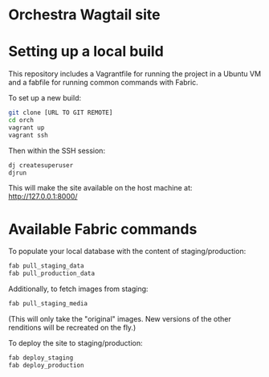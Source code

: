 Orchestra Wagtail site
==================

# Setting up a local build

This repository includes a Vagrantfile for running the project in a Ubuntu VM and
a fabfile for running common commands with Fabric.

To set up a new build:

``` bash
git clone [URL TO GIT REMOTE]
cd orch
vagrant up
vagrant ssh
```

Then within the SSH session:

``` bash
dj createsuperuser
djrun
```

This will make the site available on the host machine at: http://127.0.0.1:8000/


# Available Fabric commands

To populate your local database with the content of staging/production:

``` bash
fab pull_staging_data
fab pull_production_data
```

Additionally, to fetch images from staging:

``` bash
fab pull_staging_media
```

(This will only take the "original" images. New versions of the other renditions will be recreated on the fly.)



To deploy the site to staging/production:


``` bash
fab deploy_staging
fab deploy_production
```
